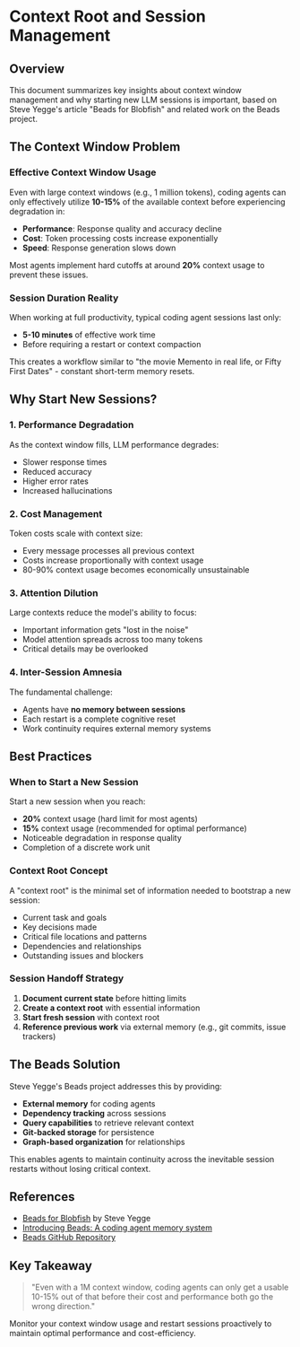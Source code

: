# Context Root and Session Management

## Overview

This document summarizes key insights about context window management and why starting new LLM sessions is important, based on Steve Yegge's article "Beads for Blobfish" and related work on the Beads project.

## The Context Window Problem

### Effective Context Window Usage

Even with large context windows (e.g., 1 million tokens), coding agents can only effectively utilize **10-15%** of the available context before experiencing degradation in:
- **Performance**: Response quality and accuracy decline
- **Cost**: Token processing costs increase exponentially
- **Speed**: Response generation slows down

Most agents implement hard cutoffs at around **20%** context usage to prevent these issues.

### Session Duration Reality

When working at full productivity, typical coding agent sessions last only:
- **5-10 minutes** of effective work time
- Before requiring a restart or context compaction

This creates a workflow similar to "the movie Memento in real life, or Fifty First Dates" - constant short-term memory resets.

## Why Start New Sessions?

### 1. Performance Degradation
As the context window fills, LLM performance degrades:
- Slower response times
- Reduced accuracy
- Higher error rates
- Increased hallucinations

### 2. Cost Management
Token costs scale with context size:
- Every message processes all previous context
- Costs increase proportionally with context usage
- 80-90% context usage becomes economically unsustainable

### 3. Attention Dilution
Large contexts reduce the model's ability to focus:
- Important information gets "lost in the noise"
- Model attention spreads across too many tokens
- Critical details may be overlooked

### 4. Inter-Session Amnesia
The fundamental challenge:
- Agents have **no memory between sessions**
- Each restart is a complete cognitive reset
- Work continuity requires external memory systems

## Best Practices

### When to Start a New Session

Start a new session when you reach:
- **20%** context usage (hard limit for most agents)
- **15%** context usage (recommended for optimal performance)
- Noticeable degradation in response quality
- Completion of a discrete work unit

### Context Root Concept

A "context root" is the minimal set of information needed to bootstrap a new session:
- Current task and goals
- Key decisions made
- Critical file locations and patterns
- Dependencies and relationships
- Outstanding issues and blockers

### Session Handoff Strategy

1. **Document current state** before hitting limits
2. **Create a context root** with essential information
3. **Start fresh session** with context root
4. **Reference previous work** via external memory (e.g., git commits, issue trackers)

## The Beads Solution

Steve Yegge's Beads project addresses this by providing:
- **External memory** for coding agents
- **Dependency tracking** across sessions
- **Query capabilities** to retrieve relevant context
- **Git-backed storage** for persistence
- **Graph-based organization** for relationships

This enables agents to maintain continuity across the inevitable session restarts without losing critical context.

## References

- [Beads for Blobfish](https://steve-yegge.medium.com/beads-for-blobfish-80c7a2977ffa) by Steve Yegge
- [Introducing Beads: A coding agent memory system](https://steve-yegge.medium.com/introducing-beads-a-coding-agent-memory-system-637d7d92514a)
- [Beads GitHub Repository](https://github.com/steveyegge/beads)

## Key Takeaway

> "Even with a 1M context window, coding agents can only get a usable 10-15% out of that before their cost and performance both go the wrong direction."

Monitor your context window usage and restart sessions proactively to maintain optimal performance and cost-efficiency.
